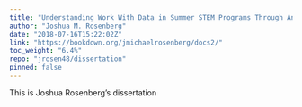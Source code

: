 ```yaml
---
title: "Understanding Work With Data in Summer STEM Programs Through An Experience Sampling Method Approach"
author: "Joshua M. Rosenberg"
date: "2018-07-16T15:22:02Z"
link: "https://bookdown.org/jmichaelrosenberg/docs2/"
toc_weight: "6.4%"
repo: "jrosen48/dissertation"
pinned: false
---
```


This is Joshua Rosenberg’s dissertation
